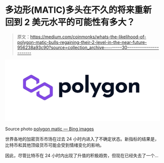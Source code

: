 # 多边形(MATIC)多头在不久的将来重新回到 2 美元水平的可能性有多大？

> 原文：<https://medium.com/coinmonks/whats-the-likelihood-of-polygon-matic-bulls-regaining-their-2-level-in-the-near-future-956238a93c90?source=collection_archive---------30----------------------->

![](img/3cbc1b816f071cdb4ab79b5eb2d5041c.png)

Source photo [polygon matic — Bing images](https://www.bing.com/images/search?view=detailV2&ccid=nLkJEJiw&id=E9974F56B04C8A332778D05FDDDFEB7D7C1F28AF&thid=OIP.nLkJEJiwU4oDtBw0DXeZHAHaC9&mediaurl=https%3a%2f%2fen.ethereumworldnews.com%2fwp-content%2fuploads%2f2021%2f05%2fPolygon-logo-May-26th.png&cdnurl=https%3a%2f%2fth.bing.com%2fth%2fid%2fR.9cb9091098b0538a03b41c340d77991c%3frik%3drygffH3r391f0A%26pid%3dImgRaw%26r%3d0&exph=580&expw=1450&q=polygon+matic&simid=608009473524639086&FORM=IRPRST&ck=545631FA595BC9968DEDE060AB2B1DB4&selectedIndex=11&ajaxhist=0&ajaxserp=0)

世界各地的加密货币市场在过去 24 小时内进入了不确定状态。新指标的结果是，比特币和其他顶级货币可能会受到情绪变化的影响。

因此，尽管比特币在 24 小时内出现了升值的积极趋势，但现在已经失去了一个…